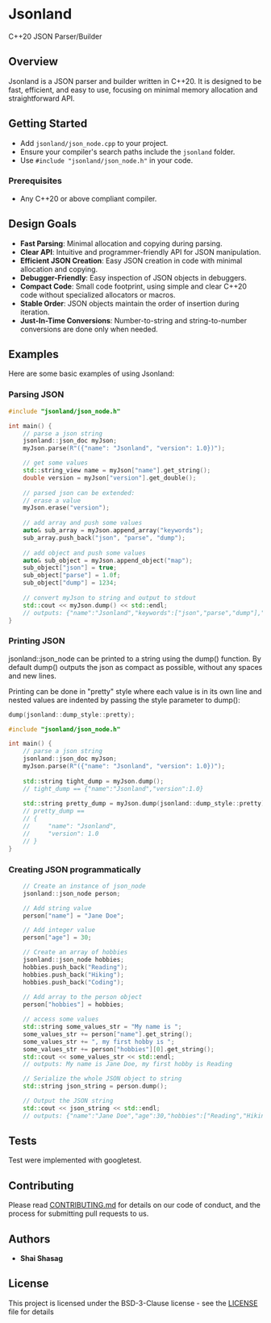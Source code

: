 # Jsonland

C++20 JSON Parser/Builder

## Overview
Jsonland is a JSON parser and builder written in C++20. It is designed to be fast, efficient, and easy to use, focusing on minimal memory allocation and straightforward API.

## Getting Started
- Add `jsonland/json_node.cpp` to your project.
- Ensure your compiler's search paths include the `jsonland` folder.
- Use `#include "jsonland/json_node.h"` in your code.

### Prerequisites
- Any C++20 or above compliant compiler.

## Design Goals
- **Fast Parsing**: Minimal allocation and copying during parsing.
- **Clear API**: Intuitive and programmer-friendly API for JSON manipulation.
- **Efficient JSON Creation**: Easy JSON creation in code with minimal allocation and copying.
- **Debugger-Friendly**: Easy inspection of JSON objects in debuggers.
- **Compact Code**: Small code footprint, using simple and clear C++20 code without specialized allocators or macros.
- **Stable Order**: JSON objects maintain the order of insertion during iteration.
- **Just-In-Time Conversions**: Number-to-string and string-to-number conversions are done only when needed.

## Examples
Here are some basic examples of using Jsonland:

### Parsing JSON
```cpp
#include "jsonland/json_node.h"

int main() {
    // parse a json string
    jsonland::json_doc myJson;
    myJson.parse(R"({"name": "Jsonland", "version": 1.0})");

    // get some values
    std::string_view name = myJson["name"].get_string();
    double version = myJson["version"].get_double();
    
    // parsed json can be extended:
    // erase a value
    myJson.erase("version");
    
    // add array and push some values
    auto& sub_array = myJson.append_array("keywords");
    sub_array.push_back("json", "parse", "dump");
    
    // add object and push some values
    auto& sub_object = myJson.append_object("map");
    sub_object["json"] = true;
    sub_object["parse"] = 1.0f;
    sub_object["dump"] = 1234;
    
    // convert myJson to string and output to stdout
    std::cout << myJson.dump() << std::endl;
    // outputs: {"name":"Jsonland","keywords":["json","parse","dump"],"map":{"json":true,"parse":1.0,"dump":1234}}
}
```

### Printing JSON
jsonland::json_node can be printed to a string using the dump() function.
By default dump() outputs the json as compact as possible, without any spaces and new lines.

Printing can be done in "pretty" style where each value is in its own line and nested values are indented by passing the style parameter to dump():
```cpp
dump(jsonland::dump_style::pretty);
```

```cpp
#include "jsonland/json_node.h"

int main() {
    // parse a json string
    jsonland::json_doc myJson;
    myJson.parse(R"({"name": "Jsonland", "version": 1.0})");
    
    std::string tight_dump = myJson.dump();
    // tight_dump == {"name":"Jsonland","version":1.0}
    
    std::string pretty_dump = myJson.dump(jsonland::dump_style::pretty);
    // pretty_dump ==
    // {
    //     "name": "Jsonland",
    //     "version": 1.0
    // }
}
```

### Creating JSON programmatically

```cpp
    // Create an instance of json_node
    jsonland::json_node person;

    // Add string value
    person["name"] = "Jane Doe";

    // Add integer value
    person["age"] = 30;

    // Create an array of hobbies
    jsonland::json_node hobbies;
    hobbies.push_back("Reading");
    hobbies.push_back("Hiking");
    hobbies.push_back("Coding");
    
    // Add array to the person object
    person["hobbies"] = hobbies;

    // access some values
    std::string some_values_str = "My name is ";
    some_values_str += person["name"].get_string();
    some_values_str += ", my first hobby is ";
    some_values_str += person["hobbies"][0].get_string();
    std::cout << some_values_str << std::endl;
    // outputs: My name is Jane Doe, my first hobby is Reading

    // Serialize the whole JSON object to string
    std::string json_string = person.dump();

    // Output the JSON string
    std::cout << json_string << std::endl;
    // outputs: {"name":"Jane Doe","age":30,"hobbies":["Reading","Hiking","Coding"]}
```

## Tests

Test were implemented with googletest.


## Contributing

Please read [CONTRIBUTING.md](https://gist.github.com/PurpleBooth/b24679402957c63ec426) for details on our code of conduct, and the process for submitting pull requests to us.

## Authors

* **Shai Shasag**

## License

This project is licensed under the BSD-3-Clause license - see the [LICENSE](LICENSE) file for details

